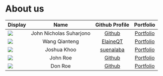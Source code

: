 # About us


Display |          Name           | Github Profile | Portfolio 
--------|:-----------------------:|:--------------:|:---------:
![](https://via.placeholder.com/100.png?text=Photo) | John Nicholas Suharjono | [Github](https://github.com/johnsuharjono) | [Portfolio](docs/team/johndoe.md)
![](https://via.placeholder.com/100.png?text=Photo) | Wang Qianteng | [ElaineQT](https://github.com/ElaineQT) | [Portfolio](docs/team/johndoe.md)
![](https://via.placeholder.com/100.png?text=Photo) | Joshua Khoo | [suenalaba](https://github.com/suenalaba) | [Portfolio](docs/team/johndoe.md)
![](https://via.placeholder.com/100.png?text=Photo) |        John Roe         | [Github](https://github.com/) | [Portfolio](docs/team/johndoe.md)
![](https://via.placeholder.com/100.png?text=Photo) |         Don Roe         | [Github](https://github.com/) | [Portfolio](docs/team/johndoe.md)
